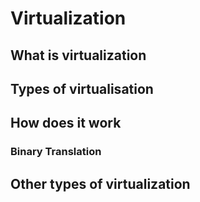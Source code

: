 # Virtualization

## What is virtualization

## Types of virtualisation

## How does it work
### Binary Translation

## Other types of virtualization
